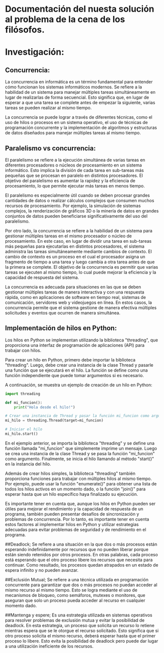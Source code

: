 # Documentación del nuesta solución al problema de la cena de los filósofos.

# Investigación:

## Concurrencia:
La concurrencia en informática es un término fundamental para entender cómo funcionan los sistemas informáticos modernos. Se refiere a la habilidad de un sistema para manejar múltiples tareas simultáneamente en lugar de realizarlas de forma secuencial. Esto significa que, en lugar de esperar a que una tarea se complete antes de empezar la siguiente, varias tareas se pueden realizar al mismo tiempo.

La concurrencia se puede lograr a través de diferentes técnicas, como el uso de hilos o procesos en un sistema operativo, el uso de técnicas de programación concurrente y la implementación de algoritmos y estructuras de datos diseñados para manejar múltiples tareas al mismo tiempo.

## Paralelismo vs concurrencia:
El paralelismo se refiere a la ejecución simultánea de varias tareas en diferentes procesadores o núcleos de procesamiento en un sistema informático. Esto implica la división de cada tarea en sub-tareas más pequeñas que se procesan en paralelo en distintos procesadores. El objetivo del paralelismo es aumentar la rapidez y la eficiencia de procesamiento, lo que permite ejecutar más tareas en menos tiempo.

El paralelismo es especialmente útil cuando se deben procesar grandes cantidades de datos o realizar cálculos complejos que consumen muchos recursos de procesamiento. Por ejemplo, la simulación de sistemas complejos, la renderización de gráficos 3D o la minería de datos en grandes conjuntos de datos pueden beneficiarse significativamente del uso del paralelismo.

Por otro lado, la concurrencia se refiere a la habilidad de un sistema para gestionar múltiples tareas en el mismo procesador o núcleo de procesamiento. En este caso, en lugar de dividir una tarea en sub-tareas más pequeñas para ejecutarlas en distintos procesadores, el sistema administra las tareas simultáneamente mediante cambios de contexto. El cambio de contexto es un proceso en el cual el procesador asigna un fragmento de tiempo a una tarea y luego cambia a otra tarea antes de que la primera se complete. El objetivo de la concurrencia es permitir que varias tareas se ejecuten al mismo tiempo, lo cual puede mejorar la eficiencia y la capacidad de respuesta del sistema.

La concurrencia es adecuada para situaciones en las que se deben gestionar múltiples tareas de manera interactiva y con una respuesta rápida, como en aplicaciones de software en tiempo real, sistemas de comunicación, servidores web y videojuegos en línea. En estos casos, la concurrencia permite que el sistema gestione de manera efectiva múltiples solicitudes y eventos que ocurren de manera simultánea.

## Implementación de hilos en Python:

Los hilos en Python se implementan utilizando la biblioteca "threading", que proporciona una interfaz de programación de aplicaciones (API) para trabajar con hilos.

Para crear un hilo en Python, primero debe importar la biblioteca "threading". Luego, debe crear una instancia de la clase Thread y pasarle una función que se ejecutará en el hilo. La función se define como una función independiente que puede tomar argumentos si es necesario.

A continuación, se muestra un ejemplo de creación de un hilo en Python:

```python
import threading

def mi_funcion():
    print("Hola desde el hilo!")

# Crear una instancia de Thread y pasar la función mi_funcion como argumento
mi_hilo = threading.Thread(target=mi_funcion)

# Iniciar el hilo
mi_hilo.start()

```
En el ejemplo anterior, se importa la biblioteca "threading" y se define una función llamada "mi_funcion" que simplemente imprime un mensaje. Luego se crea una instancia de la clase Thread y se pasa la función "mi_funcion" como argumento. Finalmente, se inicia el hilo llamando al método "start()" en la instancia del hilo.

Además de crear hilos simples, la biblioteca "threading" también proporciona funciones para trabajar con múltiples hilos al mismo tiempo. Por ejemplo, puede usar la función "enumerate()" para obtener una lista de todos los hilos activos en un momento dado, o la función "join()" para esperar hasta que un hilo específico haya finalizado su ejecución.

Es importante tener en cuenta que, aunque los hilos en Python pueden ser útiles para mejorar el rendimiento y la capacidad de respuesta de un programa, también pueden presentar desafíos de sincronización y problemas de concurrencia. Por lo tanto, es importante tener en cuenta estos factores al implementar hilos en Python y utilizar estrategias adecuadas para evitar problemas de seguridad y de rendimiento en el programa.


##Deadlock;
Se refiere a una situación en la que dos o más procesos están esperando indefinidamente por recursos que no pueden liberar porque están siendo retenidos por otros procesos. En otras palabras, cada proceso está esperando que el otro proceso libere los recursos que necesita para continuar. Como resultado, los procesos quedan atrapados en un estado de espera infinito y no pueden avanzar.

##Exclusión Mutual;
Se refiere a una técnica utilizada en programación concurrente para garantizar que dos o más procesos no puedan acceder al mismo recurso al mismo tiempo. Esto se logra mediante el uso de mecanismos de bloqueo, como semáforos, mutexes o monitores, que aseguran que solo un proceso pueda acceder al recurso en cualquier momento dado.

##Mantenga y espere;
Es una estrategia utilizada en sistemas operativos para resolver problemas de exclusión mutua y evitar la posibilidad de deadlock. En esta estrategia, un proceso que solicita un recurso lo retiene mientras espera que se le otorgue el recurso solicitado. Esto significa que si otro proceso solicita el mismo recurso, deberá esperar hasta que el primer proceso lo libere. Esto evita la posibilidad de deadlock pero puede dar lugar a una utilización ineficiente de los recursos.
